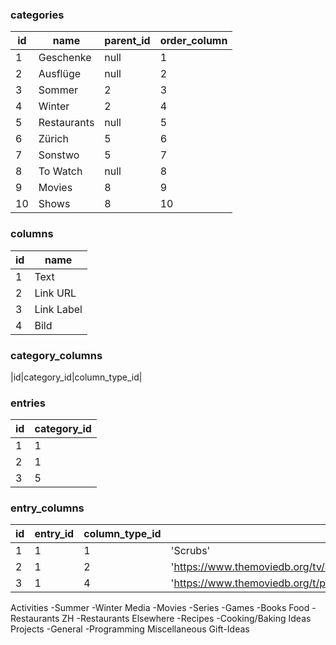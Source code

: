 ### categories
|id|name|parent_id|order_column|
|-|-|-|-|
|1|Geschenke|null|1|
|2|Ausflüge|null|2|
|3|Sommer|2|3|
|4|Winter|2|4|
|5|Restaurants|null|5|
|6|Zürich|5|6|
|7|Sonstwo|5|7|
|8|To Watch|null|8|
|9|Movies|8|9|
|10|Shows|8|10|

### columns
|id|name|
|-|-|
|1|Text|
|2|Link URL|
|3|Link Label|
|4|Bild|


### category_columns
|id|category_id|column_type_id|



### entries
|id|category_id|
|-|-|
|1|1|
|2|1|
|3|5|

### entry_columns
|id|entry_id|column_type_id|value|
|-|-|-|-|
|1|1|1|'Scrubs'|
|2|1|2|'https://www.themoviedb.org/tv/4556-scrubs'|
|3|1|4|'https://www.themoviedb.org/t/p/w600_and_h900_bestv2/brJUMAL90m8WSpo9A86S9wZuox6.jpg'|


Activities
-Summer
-Winter
Media
-Movies
-Series
-Games
-Books
Food
-Restaurants ZH
-Restaurants Elsewhere
-Recipes
-Cooking/Baking Ideas
Projects
-General
-Programming
Miscellaneous
Gift-Ideas
